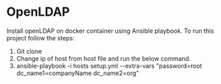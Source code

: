 # OpenLDAP
Install openLDAP on docker container using Ansible playbook.
To run this project follow the steps:
1) Git clone
2) Change ip of host from host file and run the below command.
2) ansible-playbook -i hosts setup.yml --extra-vars "password=root dc_name1=companyName dc_name2=org"
